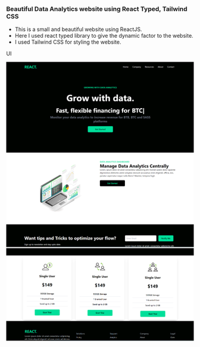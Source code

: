 ### Beautiful Data Analytics website using React Typed, Tailwind CSS

- This is a small and beautiful website using ReactJS.
- Here I used react typed library to give the dynamic factor to the website.
- I used Tailwind CSS for styling the website.

UI

![](git-images/DataAnalytics01.png)
![](git-images/DataAnalytics02.png)
![](git-images/DataAnalytics03.png)
